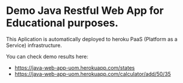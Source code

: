 # Demo Java Restful Web App for Educational purposes. 

This Aplication is automatically deployed to heroku PaaS (Platform as a Service) infrastructure.

You can check demo results here:  

 - https://java-web-app-uom.herokuapp.com/states
 - https://java-web-app-uom.herokuapp.com/calculator/add/50/35
